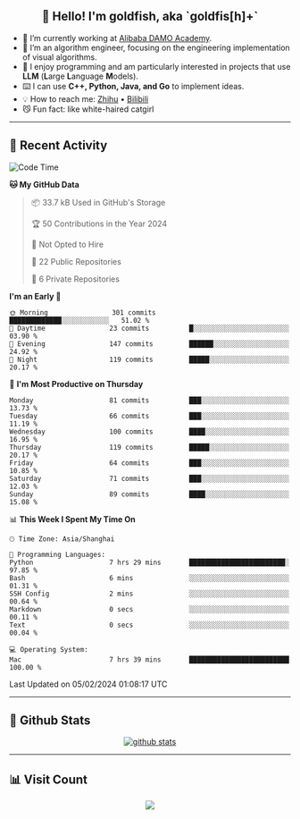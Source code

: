 
<h2 align="center">👋 Hello! I'm goldfish, aka `goldfis[h]+`</h2>

- 📍 I’m currently working at [Alibaba DAMO Academy](https://damo.alibaba.com/).  
- 🌱 I’m an algorithm engineer, focusing on the engineering implementation of visual algorithms.  
- 💬 I enjoy programming and am particularly interested in projects that use **LLM** (**L**arge **L**anguage **M**odels).   
- ⌨️ I can use **C++, Python, Java, and Go** to implement ideas.  
- 💡 How to reach me: [Zhihu](https://www.zhihu.com/people/goldfishh) • [Bilibili](https://space.bilibili.com/11349246)  
- 😼 Fun fact: like white-haired catgirl  

-------

## 🔧 Recent Activity

<!--START_SECTION:waka-->
![Code Time](http://img.shields.io/badge/Code%20Time-85%20hrs%205%20mins-blue)

**🐱 My GitHub Data** 

> 📦 33.7 kB Used in GitHub's Storage 
 > 
> 🏆 50 Contributions in the Year 2024
 > 
> 🚫 Not Opted to Hire
 > 
> 📜 22 Public Repositories 
 > 
> 🔑 6 Private Repositories 
 > 
**I'm an Early 🐤** 

```text
🌞 Morning                301 commits         █████████████░░░░░░░░░░░░   51.02 % 
🌆 Daytime                23 commits          █░░░░░░░░░░░░░░░░░░░░░░░░   03.90 % 
🌃 Evening                147 commits         ██████░░░░░░░░░░░░░░░░░░░   24.92 % 
🌙 Night                  119 commits         █████░░░░░░░░░░░░░░░░░░░░   20.17 % 
```
📅 **I'm Most Productive on Thursday** 

```text
Monday                   81 commits          ███░░░░░░░░░░░░░░░░░░░░░░   13.73 % 
Tuesday                  66 commits          ███░░░░░░░░░░░░░░░░░░░░░░   11.19 % 
Wednesday                100 commits         ████░░░░░░░░░░░░░░░░░░░░░   16.95 % 
Thursday                 119 commits         █████░░░░░░░░░░░░░░░░░░░░   20.17 % 
Friday                   64 commits          ███░░░░░░░░░░░░░░░░░░░░░░   10.85 % 
Saturday                 71 commits          ███░░░░░░░░░░░░░░░░░░░░░░   12.03 % 
Sunday                   89 commits          ████░░░░░░░░░░░░░░░░░░░░░   15.08 % 
```


📊 **This Week I Spent My Time On** 

```text
🕑︎ Time Zone: Asia/Shanghai

💬 Programming Languages: 
Python                   7 hrs 29 mins       ████████████████████████░   97.85 % 
Bash                     6 mins              ░░░░░░░░░░░░░░░░░░░░░░░░░   01.31 % 
SSH Config               2 mins              ░░░░░░░░░░░░░░░░░░░░░░░░░   00.64 % 
Markdown                 0 secs              ░░░░░░░░░░░░░░░░░░░░░░░░░   00.11 % 
Text                     0 secs              ░░░░░░░░░░░░░░░░░░░░░░░░░   00.04 % 

💻 Operating System: 
Mac                      7 hrs 39 mins       █████████████████████████   100.00 % 
```


 Last Updated on 05/02/2024 01:08:17 UTC
<!--END_SECTION:waka-->

-------

## 📆 Github Stats

<p align="center">
    <a href="https://github.com/anuraghazra/github-readme-stats">
      <img src="https://github-readme-stats.vercel.app/api?username=goldfishh&show_icons=true&theme=dracula" alt="github stats" />
    </a>
</p>

-------

## 📊 Visit Count

<p align="center">
  <a href="https://count.getloli.com/"><img src="https://count.getloli.com/get/@:goldfishh?theme=rule34"></a>
</p>
